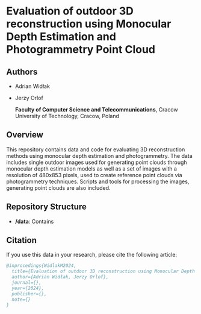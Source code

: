 # Evaluation of outdoor 3D reconstruction using Monocular Depth Estimation and Photogrammetry Point Cloud

<!-- [![DOI]()]() -->

<!-- ![Cover Image](cover.png) -->

## Authors

- Adrian Widłak
- Jerzy Orlof
  
  **Faculty of Computer Science and Telecommunications**, Cracow University of Technology, Cracow, Poland


## Overview

This repository contains data and code for evaluating 3D reconstruction methods using monocular depth estimation and photogrammetry. The data includes
single outdoor images used for generating point clouds through monocular depth estimation models as well as a set of images with a resolution of 480x853 pixels, used to create reference point clouds via photogrammetry techniques.
Scripts and tools for processing the images, generating point clouds are also included.

## Repository Structure

- **/data**: Contains

## Citation

If you use this data in your research, please cite the following article:

```bibtex
@inprocedings{WidlakM2024,
  title={Evaluation of outdoor 3D reconstruction using Monocular Depth Estimation and Photogrammetry Point Cloud},
  author={Adrian Widłak, Jerzy Orlof},
  journal={},
  year={2024},
  publisher={},
  note={}
}
